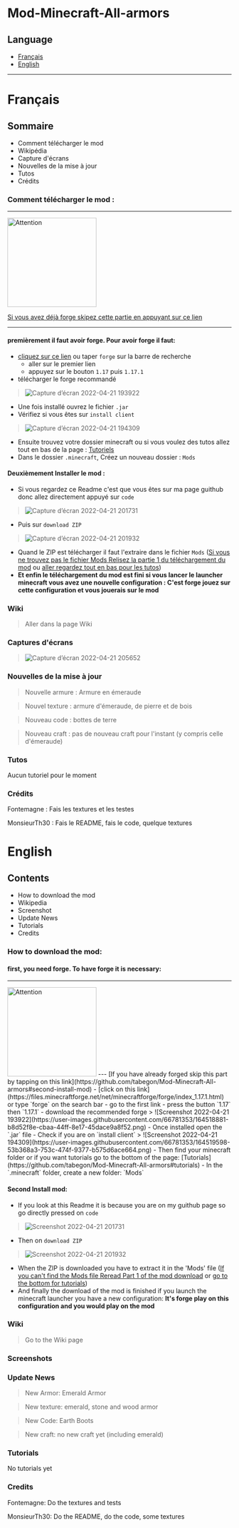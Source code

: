 # Mod-Minecraft-All-armors
## Language
  - [Français](https://github.com/tabegon/Mod-Minecraft-All-armors#fran%C3%A7ais)
  - [English](https://github.com/tabegon/Mod-Minecraft-All-armors#english)

---

# Français
## Sommaire
  - Comment télécharger le mod
  - Wikipédia
  - Capture d'écrans
  - Nouvelles de la mise à jour
  - Tutos
  - Crédits

### Comment télécharger le mod :
---
<img src="https://user-images.githubusercontent.com/66781353/164524170-7a684c26-7688-4163-8ac5-7aae190f09bf.png" alt="Attention" width="200"/>

[Si vous avez déjà forge skipez cette partie en appuyant sur ce lien](https://github.com/tabegon/Mod-Minecraft-All-armors#deuxi%C3%A8mement-installer-le-mod-)

---
#### premièrement il faut avoir forge. Pour avoir forge il faut:
- [cliquez sur ce lien](https://files.minecraftforge.net/net/minecraftforge/forge/index_1.17.1.html) ou taper `forge` sur la barre de recherche
  - aller sur le premier lien
  - appuyez sur le bouton `1.17` puis `1.17.1`
- télécharger le forge recommandé
> ![Capture d’écran 2022-04-21 193922](https://user-images.githubusercontent.com/66781353/164518881-b8d52f8e-cbaa-44ff-8e17-45dace9a8f52.png)
- Une fois installé ouvrez le fichier `.jar`
- Vérifiez si vous êtes sur `install client`

> ![Capture d’écran 2022-04-21 194309](https://user-images.githubusercontent.com/66781353/164519598-53b368a3-753c-474f-9377-b575d6ace664.png)
- Ensuite trouvez votre dossier minecraft ou si vous voulez des tutos allez tout en bas de la page : [Tutoriels](https://github.com/tabegon/Mod-Minecraft-All-armors#tutos)
- Dans le dossier `.minecraft`, Créez un nouveau dossier : `Mods`

#### Deuxièmement Installer le mod :
- Si vous regardez ce Readme c'est que vous êtes sur ma page guithub donc allez directement appuyé sur `code`
> ![Capture d’écran 2022-04-21 201731](https://user-images.githubusercontent.com/66781353/164526925-0bf75bb4-4446-4ea5-a841-a74b65a8075e.png)
- Puis sur `download ZIP`
> ![Capture d’écran 2022-04-21 201932](https://user-images.githubusercontent.com/66781353/164527233-9e411bc8-5bc8-4425-b129-5b743f65d45f.png)
- Quand le ZIP est télécharger il faut l'extraire dans le fichier `Mods`
([Si vous ne trouvez pas le fichier Mods Relisez la partie 1 du téléchargement du mod](https://github.com/tabegon/Mod-Minecraft-All-armors#premi%C3%A8rement-il-faut-avoir-forge-pour-avoir-forge-il-faut) ou [aller regardez tout en bas pour les tutos](https://github.com/tabegon/Mod-Minecraft-All-armors#tutos))
- ****Et enfin le téléchargement du mod est fini si vous lancer le launcher minecraft vous avez une nouvelle configuration : C'est forge jouez sur cette configuration et vous jouerais sur le mod****

### Wiki

> Aller dans la page Wiki 

### Captures d'écrans

> ![Capture d’écran 2022-04-21 205652](https://user-images.githubusercontent.com/66781353/164620881-02b3b1b7-5027-48c8-811c-f8e22a970a36.png)

### Nouvelles de la mise à jour

> Nouvelle armure : Armure en émeraude

> Nouvel texture : armure d'émeraude, de pierre et de bois

> Nouveau code : bottes de terre

> Nouveau craft : pas de nouveau craft pour l'instant (y compris celle d'émeraude)

### Tutos

Aucun tutoriel pour le moment

### Crédits

Fontemagne : Fais les textures et les testes

MonsieurTh30 : Fais le README, fais le code, quelque textures

# English 
## Contents
  - How to download the mod
  - Wikipedia
  - Screenshot
  - Update News
  - Tutorials
  - Credits

### How to download the mod:

#### first, you need forge. To have forge it is necessary:
---
  <img src="https://user-images.githubusercontent.com/66781353/164524170-7a684c26-7688-4163-8ac5-7aae190f09bf.png" alt="Attention" width="200"/>
---
[If you have already forged skip this part by tapping on this link](https://github.com/tabegon/Mod-Minecraft-All-armors#second-install-mod)
- [click on this link](https://files.minecraftforge.net/net/minecraftforge/forge/index_1.17.1.html) or type `forge` on the search bar
  - go to the first link
  - press the button `1.17` then `1.17.1`
  - download the recommended forge
> ![Screenshot 2022-04-21 193922](https://user-images.githubusercontent.com/66781353/164518881-b8d52f8e-cbaa-44ff-8e17-45dace9a8f52.png)
  - Once installed open the `.jar` file
  - Check if you are on `install client`
  > ![Screenshot 2022-04-21 194309](https://user-images.githubusercontent.com/66781353/164519598-53b368a3-753c-474f-9377-b575d6ace664.png)
  - Then find your minecraft folder or if you want tutorials go to the bottom of the page: [Tutorials](https://github.com/tabegon/Mod-Minecraft-All-armors#tutorials)
  - In the `.minecraft` folder, create a new folder: `Mods`


#### Second Install mod:
- If you look at this Readme it is because you are on my guithub page so go directly pressed on `code`
> ![Screenshot 2022-04-21 201731](https://user-images.githubusercontent.com/66781353/164526925-0bf75bb4-4446-4ea5-a841-a74b65a8075e.png)
- Then on `download ZIP`
> ![Screenshot 2022-04-21 201932](https://user-images.githubusercontent.com/66781353/164527233-9e411bc8-5bc8-4425-b129-5b743f65d45f.png)
- When the ZIP is downloaded you have to extract it in the 'Mods' file
([If you can't find the Mods file Reread Part 1 of the mod download](https://github.com/tabegon/Mod-Minecraft-All-armors#first-you-need-forge-to-have-forge-it-is-necessary) or [go to the bottom for tutorials](https://github.com/tabegon/Mod-Minecraft-All-armors#tutorials))
- And finally the download of the mod is finished if you launch the minecraft launcher you have a new configuration: ****It's forge play on this configuration and you would play on the mod****


### Wiki

> Go to the Wiki page 

### Screenshots

### Update News

> New Armor: Emerald Armor

> New texture: emerald, stone and wood armor

> New Code: Earth Boots

> New craft: no new craft yet (including emerald)

### Tutorials

No tutorials yet

### Credits

Fontemagne: Do the textures and tests

MonsieurTh30: Do the README, do the code, some textures
